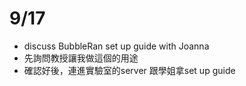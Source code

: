 # 9/17
- discuss BubbleRan set up guide with Joanna
- 先詢問教授讓我做這個的用途
- 確認好後，連進實驗室的server 跟學姐拿set up guide
